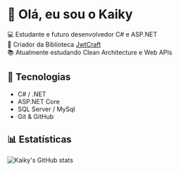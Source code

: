 # 👋 Olá, eu sou o Kaiky

💻 Estudante e futuro desenvolvedor C# e ASP.NET  
🚀 Criador da Biblioteca [JwtCraft](https://www.nuget.org/packages/JwtCraft/)  
📚 Atualmente estudando Clean Architecture e Web APIs  

## 🚀 Tecnologias
- C# / .NET
- ASP.NET Core
- SQL Server / MySql
- Git & GitHub

## 📊 Estatísticas
![Kaiky's GitHub stats](https://github-readme-stats.vercel.app/api?username=Kaikygabriel&show_icons=true&theme=dracula)
